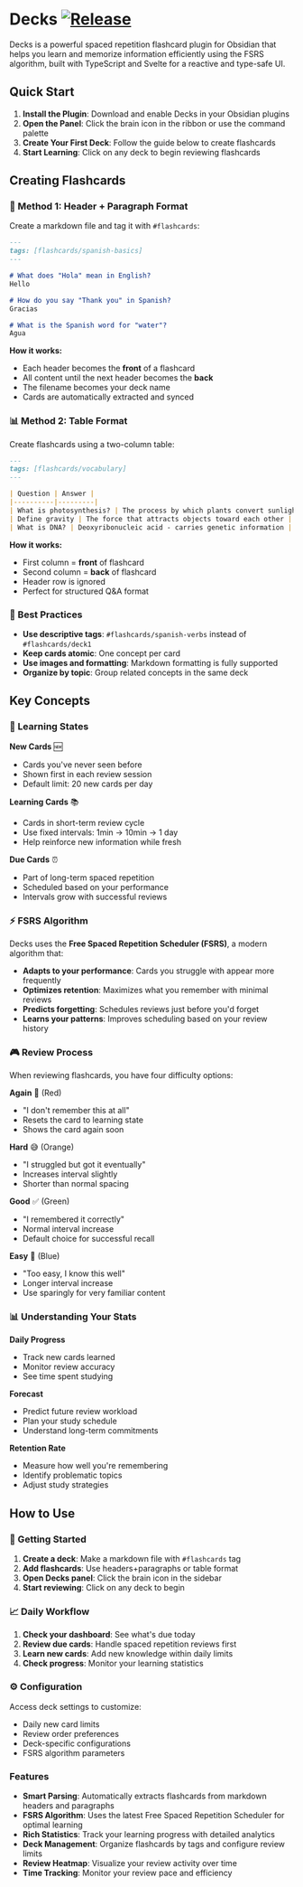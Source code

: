 # Decks [![Release](https://github.com/dscherdi/decks/actions/workflows/release.yml/badge.svg?branch=main&event=release)](https://github.com/dscherdi/decks/actions/workflows/release.yml)

Decks is a powerful spaced repetition flashcard plugin for Obsidian that helps you learn and memorize information efficiently using the FSRS algorithm, built with TypeScript and Svelte for a reactive and type-safe UI.

## Quick Start

1. **Install the Plugin**: Download and enable Decks in your Obsidian plugins
2. **Open the Panel**: Click the brain icon in the ribbon or use the command palette
3. **Create Your First Deck**: Follow the guide below to create flashcards
4. **Start Learning**: Click on any deck to begin reviewing flashcards

## Creating Flashcards

### 📝 Method 1: Header + Paragraph Format

Create a markdown file and tag it with `#flashcards`:

```markdown
---
tags: [flashcards/spanish-basics]
---

# What does "Hola" mean in English?
Hello

# How do you say "Thank you" in Spanish?
Gracias

# What is the Spanish word for "water"?
Agua
```

**How it works:**
- Each header becomes the **front** of a flashcard
- All content until the next header becomes the **back**
- The filename becomes your deck name
- Cards are automatically extracted and synced

### 📊 Method 2: Table Format

Create flashcards using a two-column table:

```markdown
---
tags: [flashcards/vocabulary]
---

| Question | Answer |
|----------|---------|
| What is photosynthesis? | The process by which plants convert sunlight into energy |
| Define gravity | The force that attracts objects toward each other |
| What is DNA? | Deoxyribonucleic acid - carries genetic information |
```

**How it works:**
- First column = **front** of flashcard
- Second column = **back** of flashcard
- Header row is ignored
- Perfect for structured Q&A format

### 🎯 Best Practices

- **Use descriptive tags**: `#flashcards/spanish-verbs` instead of `#flashcards/deck1`
- **Keep cards atomic**: One concept per card
- **Use images and formatting**: Markdown formatting is fully supported
- **Organize by topic**: Group related concepts in the same deck

## Key Concepts

### 🧠 Learning States

**New Cards** 🆕
- Cards you've never seen before
- Shown first in each review session
- Default limit: 20 new cards per day

**Learning Cards** 📚
- Cards in short-term review cycle
- Use fixed intervals: 1min → 10min → 1 day
- Help reinforce new information while fresh

**Due Cards** ⏰
- Part of long-term spaced repetition
- Scheduled based on your performance
- Intervals grow with successful reviews

### ⚡ FSRS Algorithm

Decks uses the **Free Spaced Repetition Scheduler (FSRS)**, a modern algorithm that:

- **Adapts to your performance**: Cards you struggle with appear more frequently
- **Optimizes retention**: Maximizes what you remember with minimal reviews
- **Predicts forgetting**: Schedules reviews just before you'd forget
- **Learns your patterns**: Improves scheduling based on your review history

### 🎮 Review Process

When reviewing flashcards, you have four difficulty options:

**Again** 🔄 (Red)
- "I don't remember this at all"
- Resets the card to learning state
- Shows the card again soon

**Hard** 😅 (Orange)
- "I struggled but got it eventually"
- Increases interval slightly
- Shorter than normal spacing

**Good** ✅ (Green)
- "I remembered it correctly"
- Normal interval increase
- Default choice for successful recall

**Easy** 🚀 (Blue)
- "Too easy, I know this well"
- Longer interval increase
- Use sparingly for very familiar content

### 📊 Understanding Your Stats

**Daily Progress**
- Track new cards learned
- Monitor review accuracy
- See time spent studying

**Forecast**
- Predict future review workload
- Plan your study schedule
- Understand long-term commitments

**Retention Rate**
- Measure how well you're remembering
- Identify problematic topics
- Adjust study strategies

## How to Use

### 🚀 Getting Started

1. **Create a deck**: Make a markdown file with `#flashcards` tag
2. **Add flashcards**: Use headers+paragraphs or table format
3. **Open Decks panel**: Click the brain icon in the sidebar
4. **Start reviewing**: Click on any deck to begin

### 📈 Daily Workflow

1. **Check your dashboard**: See what's due today
2. **Review due cards**: Handle spaced repetition reviews first
3. **Learn new cards**: Add new knowledge within daily limits
4. **Check progress**: Monitor your learning statistics

### ⚙️ Configuration

Access deck settings to customize:
- Daily new card limits
- Review order preferences
- Deck-specific configurations
- FSRS algorithm parameters

### Features

- **Smart Parsing**: Automatically extracts flashcards from markdown headers and paragraphs
- **FSRS Algorithm**: Uses the latest Free Spaced Repetition Scheduler for optimal learning
- **Rich Statistics**: Track your learning progress with detailed analytics
- **Deck Management**: Organize flashcards by tags and configure review limits
- **Review Heatmap**: Visualize your review activity over time
- **Time Tracking**: Monitor your review pace and efficiency
